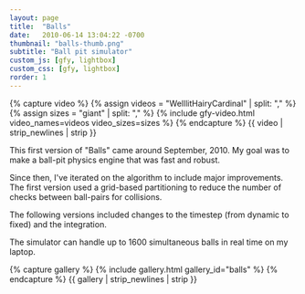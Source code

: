 ```yaml
---
layout: page
title:  "Balls"
date:   2010-06-14 13:04:22 -0700
thumbnail: "balls-thumb.png"
subtitle: "Ball pit simulator"
custom_js: [gfy, lightbox]
custom_css: [gfy, lightbox]
rorder: 1
---
```

{% capture video %}
    {% assign videos = "WelllitHairyCardinal" | split: "," %}
    {% assign sizes = "giant" | split: "," %}
    {% include gfy-video.html video_names=videos video_sizes=sizes %}
{% endcapture %}
{{ video | strip_newlines | strip }}

This first version of "Balls" came around September, 2010. My goal was to make a ball-pit physics engine that was fast and robust.

Since then, I've iterated on the algorithm to include major improvements. The first version used a grid-based partitioning to reduce the number of checks between ball-pairs for collisions.

The following versions included changes to the timestep (from dynamic to fixed) and the integration.

The simulator can handle up to 1600 simultaneous balls in real time on my laptop.

{% capture gallery %}
    {% include gallery.html gallery_id="balls" %}
{% endcapture %}
{{ gallery | strip_newlines | strip }}